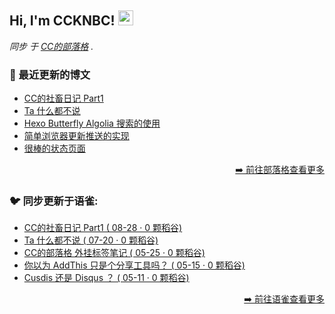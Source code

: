 <h2>Hi, I'm CCKNBC! <img src="https://github.githubassets.com/images/mona-whisper.gif" height="24" /></h2>

<p><em>同步 于 <a href="https://blog.ccknbc.cc">CC的部落格</a> . </em>

### 📕 最近更新的博文

<!-- BLOG-POST-LIST:START -->
- [CC的社畜日记 Part1](https://blog.ccknbc.cc/posts/ccs-work-diary-part1/)
- [Ta 什么都不说](https://blog.ccknbc.cc/posts/ta-said-nothing/)
- [Hexo Butterfly Algolia 搜索的使用](https://blog.ccknbc.cc/posts/hexo-butterfly-algolia/)
- [简单浏览器更新推送的实现](https://blog.ccknbc.cc/posts/implementation-of-simple-browser-update-push/)
- [很棒的状态页面](https://blog.ccknbc.cc/posts/awesome-status-pages/)
<!-- BLOG-POST-LIST:END -->

<p align="right"><a href="https://blog.ccknbc.cc">➡️ 前往部落格查看更多</a></p>

### 🐦 同步更新于语雀:

  - [CC的社畜日记 Part1 ( 08-28 · 0 颗稻谷)](https://yuque.com/ccknbc/blog/28)
  - [Ta 什么都不说 ( 07-20 · 0 颗稻谷)](https://yuque.com/ccknbc/blog/27)
  - [CC的部落格 外挂标签笔记 ( 05-25 · 0 颗稻谷)](https://yuque.com/ccknbc/blog/22)
  - [你以为 AddThis 只是个分享工具吗？ ( 05-15 · 0 颗稻谷)](https://yuque.com/ccknbc/blog/26)
  - [Cusdis 还是 Disqus ？ ( 05-11 · 0 颗稻谷)](https://yuque.com/ccknbc/blog/25)

<p align="right"><a href="https://www.yuque.com/ccknbc/blog">➡️ 前往语雀查看更多</a></p>